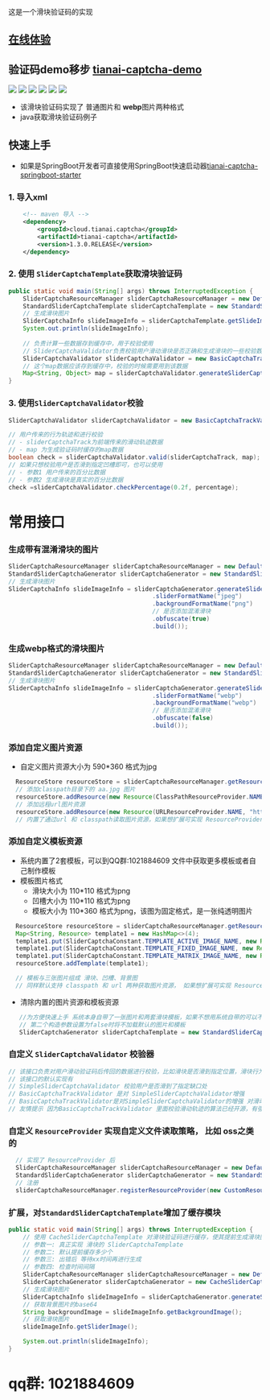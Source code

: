  这是一个滑块验证码的实现
## [在线体验](https://www.tianai.cloud)
## 验证码demo移步 [tianai-captcha-demo](https://gitee.com/tianai/tianai-captcha-demo)


![](image/1.png)
![](image/2.png)
![](image/3.png)
![](image/4.png)
![](image/5.png)
![](image/6.png)

- 该滑块验证码实现了 普通图片和 **webp**图片两种格式
- java获取滑块验证码例子


##  快速上手
- 如果是SpringBoot开发者可直接使用SpringBoot快速启动器[tianai-captcha-springboot-starter](https://gitee.com/tianai/tianai-captcha-springboot-starter)

### 1. 导入xml

```xml
    <!-- maven 导入 -->
    <dependency>
        <groupId>cloud.tianai.captcha</groupId>
        <artifactId>tianai-captcha</artifactId>
        <version>1.3.0.RELEASE</version>
    </dependency>
```
### 2. 使用 `SliderCaptchaTemplate`获取滑块验证码

```java
public static void main(String[] args) throws InterruptedException {
    SliderCaptchaResourceManager sliderCaptchaResourceManager = new DefaultSliderCaptchaResourceManager();
    StandardSliderCaptchaTemplate sliderCaptchaTemplate = new StandardSliderCaptchaTemplate(sliderCaptchaResourceManager, true);
    // 生成滑块图片
    SliderCaptchaInfo slideImageInfo = sliderCaptchaTemplate.getSlideImageInfo();
    System.out.println(slideImageInfo);
    
    // 负责计算一些数据存到缓存中，用于校验使用
    // SliderCaptchaValidator负责校验用户滑动滑块是否正确和生成滑块的一些校验数据; 比如滑块到凹槽的百分比值
    SliderCaptchaValidator sliderCaptchaValidator = new BasicCaptchaTrackValidator();
    // 这个map数据应该存到缓存中，校验的时候需要用到该数据
    Map<String, Object> map = sliderCaptchaValidator.generateSliderCaptchaValidData(slideImageInfo);
}
```
### 3. 使用`SliderCaptchaValidator`校验

```java
SliderCaptchaValidator sliderCaptchaValidator = new BasicCaptchaTrackValidator();

// 用户传来的行为轨迹和进行校验 
// - sliderCaptchaTrack为前端传来的滑动轨迹数据
// - map 为生成验证码时缓存的map数据
boolean check = sliderCaptchaValidator.valid(sliderCaptchaTrack, map);
// 如果只想校验用户是否滑到指定凹槽即可，也可以使用
// - 参数1 用户传来的百分比数据
// - 参数2 生成滑块是真实的百分比数据
check =sliderCaptchaValidator.checkPercentage(0.2f, percentage);
```

# 常用接口

### 生成带有混淆滑块的图片 

```java
SliderCaptchaResourceManager sliderCaptchaResourceManager = new DefaultSliderCaptchaResourceManager();
StandardSliderCaptchaGenerator sliderCaptchaGenerator = new StandardSliderCaptchaGenerator(sliderCaptchaResourceManager, true);
// 生成滑块图片
SliderCaptchaInfo slideImageInfo = sliderCaptchaGenerator.generateSlideImageInfo(GenerateParam.builder()
                                        .sliderFormatName("jpeg")
                                        .backgroundFormatName("png")
                                        // 是否添加混淆滑块
                                        .obfuscate(true)
                                        .build());
```

### 生成webp格式的滑块图片

```java
SliderCaptchaResourceManager sliderCaptchaResourceManager = new DefaultSliderCaptchaResourceManager();
StandardSliderCaptchaGenerator sliderCaptchaGenerator = new StandardSliderCaptchaGenerator(sliderCaptchaResourceManager, true);
// 生成滑块图片
SliderCaptchaInfo slideImageInfo = sliderCaptchaGenerator.generateSlideImageInfo(GenerateParam.builder()
                                        .sliderFormatName("webp")
                                        .backgroundFormatName("webp")
                                        // 是否添加混淆滑块
                                        .obfuscate(false)
                                        .build());
```

### 添加自定义图片资源

- 自定义图片资源大小为 590*360 格式为jpg

```java
  ResourceStore resourceStore = sliderCaptchaResourceManager.getResourceStore();
  // 添加classpath目录下的 aa.jpg 图片      
  resourceStore.addResource(new Resource(ClassPathResourceProvider.NAME, "/aa.jpg"));
  // 添加远程url图片资源
  resourceStore.addResource(new Resource(URLResourceProvider.NAME, "http://www.xx.com/aa.jpg"));
  // 内置了通过url 和 classpath读取图片资源，如果想扩展可实现 ResourceProvider 接口，进行自定义扩展
```
### 添加自定义模板资源

- 系统内置了2套模板，可以到QQ群:1021884609 文件中获取更多模板或者自己制作模板
- 模板图片格式
  - 滑块大小为 110*110 格式为png
  - 凹槽大小为 110*110 格式为png
  - 模板大小为 110*360 格式为png，该图为固定格式，是一张纯透明图片

```java
  ResourceStore resourceStore = sliderCaptchaResourceManager.getResourceStore();=
  Map<String, Resource> template1 = new HashMap<>(4);
  template1.put(SliderCaptchaConstant.TEMPLATE_ACTIVE_IMAGE_NAME, new Resource(ClassPathResourceProvider.NAME,"/active.png"));
  template1.put(SliderCaptchaConstant.TEMPLATE_FIXED_IMAGE_NAME, new Resource(ClassPathResourceProvider.NAME, "/fixed.png"));
  template1.put(SliderCaptchaConstant.TEMPLATE_MATRIX_IMAGE_NAME, new Resource(ClassPathResourceProvider.NAME, "/matrix.png"));
  resourceStore.addTemplate(template1);

  // 模板与三张图片组成 滑块、凹槽、背景图 
  // 同样默认支持 classpath 和 url 两种获取图片资源， 如果想扩展可实现 ResourceProvider 接口，进行自定义扩展
```
- 清除内置的图片资源和模板资源
 ```java
    //为方便快速上手 系统本身自带了一张图片和两套滑块模板，如果不想用系统自带的可以不让它加载系统自带的
    // 第二个构造参数设置为false时将不加载默认的图片和模板
    SliderCaptchaGenerator sliderCaptchaTemplate = new StandardSliderCaptchaGenerator(sliderCaptchaResourceManager, false);
 ```

### 自定义 `SliderCaptchaValidator` 校验器

```java
// 该接口负责对用户滑动验证码后传回的数据进行校验，比如滑块是否滑到指定位置，滑块行为轨迹是否正常等等
// 该接口的默认实现有 
// SimpleSliderCaptchaValidator 校验用户是否滑到了指定缺口处
// BasicCaptchaTrackValidator 是对 SimpleSliderCaptchaValidator增强
// BasicCaptchaTrackValidator是对SimpleSliderCaptchaValidator的增强 对滑动轨迹进行了简单的验证
// 友情提示 因为BasicCaptchaTrackValidator 里面校验滑动轨迹的算法已经开源，有强制要求的建议重写该接口的方法，避免被破解
```

### 自定义 `ResourceProvider` 实现自定义文件读取策略， 比如 oss之类的

```java
  // 实现了 ResourceProvider 后
  SliderCaptchaResourceManager sliderCaptchaResourceManager = new DefaultSliderCaptchaResourceManager();
  StandardSliderCaptchaGenerator sliderCaptchaGenerator = new StandardSliderCaptchaGenerator(sliderCaptchaResourceManager, true);
  // 注册
  sliderCaptchaResourceManager.registerResourceProvider(new CustomResourceProvider());
```
### 扩展，对`StandardSliderCaptchaTemplate`增加了缓存模块

```java
public static void main(String[] args) throws InterruptedException {
    // 使用 CacheSliderCaptchaTemplate 对滑块验证码进行缓存，使其提前生成滑块图片
    // 参数一: 真正实现 滑块的 SliderCaptchaTemplate
    // 参数二: 默认提前缓存多少个
    // 参数三: 出错后 等待xx时间再进行生成
    // 参数四: 检查时间间隔    
    SliderCaptchaResourceManager sliderCaptchaResourceManager = new DefaultSliderCaptchaResourceManager();
    SliderCaptchaGenerator sliderCaptchaGenerator = new CacheSliderCaptchaGenerator(new StandardSliderCaptchaGenerator(sliderCaptchaResourceManager, true), 10, 1000, 100);
    // 生成滑块图片
    SliderCaptchaInfo slideImageInfo = sliderCaptchaGenerator.generateSlideImageInfo();
    // 获取背景图片的base64
    String backgroundImage = slideImageInfo.getBackgroundImage();
    // 获取滑块图片
    slideImageInfo.getSliderImage();

    System.out.println(slideImageInfo);
}
```

# qq群: 1021884609